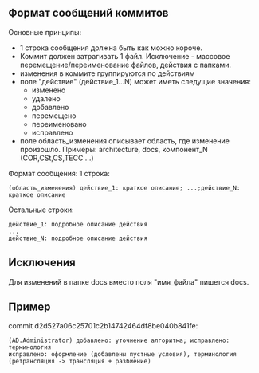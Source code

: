 ## Формат сообщений коммитов
Основные принципы:
- 1 строка сообщения должна быть как можно короче.
- Коммит должен затрагивать 1 файл. 
  Исключение - массовое перемещение/переименование файлов, действия с папками.
- изменения в коммите группируются по действиям
- поле "действие" (действие_1...N) может иметь следущие значения:
   - изменено
   - удалено
   - добавлено
   - перемещено
   - переименовано
   - исправлено
- поле область_изменения описывает область, где изменение произошло. Примеры: architecture, docs, компонент_N (COR,CSt,CS,TECC ...)

Формат сообщения: 
1 строка:
```
(область_изменения) действие_1: краткое описание; ...;действие_N: краткое описание
```
Остальные строки:
```
действие_1: подробное описание действия
...
действие_N: подробное описание действия
```

## Исключения
Для изменений в папке docs вместо поля "имя_файла" пишется docs.

## Пример
commit d2d527a06c25701c2b14742464df8be040b841fe:
```
(AD.Administrator) добавлено: уточнение алгоритма; исправлено: терминология
исправлено: оформление (добавлены пустные условия), терминология (ретрансляция -> трансляция + разбиение)
```
